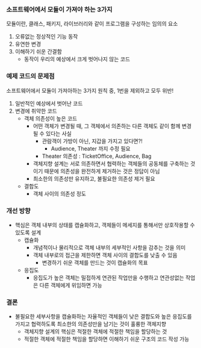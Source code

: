 ### 소프트웨어에서 모듈이 가져야 하는 3가지

모듈이란, 클래스, 패키지, 라이브러리와 같이 프로그램을 구성하는 임의의 요소

1. 오류없는 정상적인 기능 동작
2. 유연한 변경
3. 이해하기 쉬운 간결함
    - 동작이 우리의 예상에서 크게 벗어나지 않는 코드

### 예제 코드의 문제점

소프트웨어에서 모듈이 가져아하는 3가지 원칙 중, 1번을 제외하고 모두 위반!

1. 일반적인 예상에서 벗어난 코드
2. 변경에 취약한 코드
    - 객체 의존성이 높은 코드
        - 어떤 객체가 변경될 때, 그 객체에서 의존하는 다른 객체도 같이 함께 변경될 수 있다는 사실
            - 관람객이 가방이 아닌, 지갑을 가지고 있다면?!
                - Audience, Theater 까지 수정 필요
            - Theater 의존성 : TicketOffice, Audience, Bag
        - 객체지향 설계는 서로 의존하면서 협력하는 객체들의 공동체를 구축하는 것이기 때문에 의존성을 완전하게 제거하는 것은 정답이 아님
        - 최소한의 의존성만 유지하고, 불필요한 의존성 제거 필요
    - 결합도
        - 객체 사이의 의존성 정도

### 개선 방향

- 핵심은 객체 내부의 상태를 캡슐화하고, 객체들이 메세지를 통해서만 상호작용할 수 있도록 설계
    - 캡슐화
        - 개념적이나 물리적으로 객체 내부의 세부적인 사항을 감추는 것을 의미
        - 객체 내부로의 접근을 제한하면 객체 사이의 결합도를 낮출 수 있음
            - 변경하기 쉬운 객체를 만드는 것이 캡슐화의 목표
    - 응집도
        - 응집도가 높은 객체는 밀접하게 연관된 작업만을 수행하고 연관성없는 작업은 다른 객체에게 위임하면 가능

### 결론

- 불필요한 세부사항을 캡슐화하는 자율적인 객체들이 낮은 결합도와 높은 응집도를 가지고 협력하도록 최소한의 의존성만을 남기는 것이 훌륭한 객체지향
    - 객체지향 설계의 핵심은 적절한 객체에 적절한 책임을 할당하는 것
    - 적절한 객체에 적절한 책임을 할당하면 이해하기 쉬운 구조의 코드 작성 가능